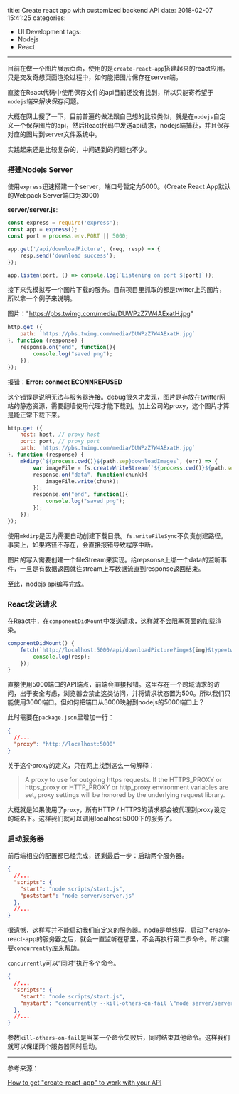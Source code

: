 title: Create react app with customized backend API
date: 2018-02-07 15:41:25
categories:
- UI Development
tags:
- Nodejs
- React
---

目前在做一个图片展示页面，使用的是`create-react-app`搭建起来的react应用。只是突发奇想页面渲染过程中，如何能把图片保存在server端。

直接在React代码中使用保存文件的api目前还没有找到，所以只能寄希望于`nodejs`端来解决保存问题。

大概在网上搜了一下，目前普遍的做法跟自己想的比较类似，就是在`nodejs`自定义一个保存图片的api，然后React代码中发送api请求，nodejs端捕获，并且保存对应的图片到server文件系统中。

实践起来还是比较复杂的，中间遇到的问题也不少。

### 搭建Nodejs Server

<!--more-->

使用`express`迅速搭建一个server，端口号暂定为5000。（Create React App默认的Webpack Server端口为3000）

__server/server.js__:

```javascript
const express = require('express');
const app = express();
const port = process.env.PORT || 5000;

app.get('/api/downloadPicture', (req, resp) => {
    resp.send('download success');
});

app.listen(port, () => console.log(`Listening on port ${port}`));
```

接下来先模拟写一个图片下载的服务。目前项目里抓取的都是twitter上的图片，所以拿一个例子来说明。

图片："https://pbs.twimg.com/media/DUWPzZ7W4AExatH.jpg"

```javascript
http.get ({
    path: `https://pbs.twimg.com/media/DUWPzZ7W4AExatH.jpg`
}, function (response) {
    response.on("end", function(){
        console.log("saved png");
    });
});
```

报错：__Error: connect ECONNREFUSED__

这个错误是说明无法与服务器连接。debug很久才发现，图片是存放在twitter网站的静态资源，需要翻墙使用代理才能下载到。加上公司的proxy，这个图片才算是能正常下载下来。

```javascript
http.get ({
    host: host, // proxy host
    port: port, // proxy port
    path: `https://pbs.twimg.com/media/DUWPzZ7W4AExatH.jpg`
}, function (response) {
    mkdirp(`${process.cwd()}${path.sep}downloadImages`, (err) => {
        var imageFile = fs.createWriteStream(`${process.cwd()}${path.sep}downloadImages${path.sep}${imgName}`);
        response.on("data", function(chunk){
            imageFile.write(chunk);
        });
        response.on("end", function(){
            console.log("saved png");
        });
    });
});
```

使用`mkdirp`是因为需要自动创建下载目录。`fs.writeFileSync`不负责创建路径。事实上，如果路径不存在，会直接报错导致程序中断。

图片的写入需要创建一个fileStream来实现。给repsonse上绑一个data的监听事件，一旦是有数据返回就往stream上写数据流直到response返回结束。

至此，nodejs api编写完成。

### React发送请求

在React中，在`componentDidMount`中发送请求，这样就不会阻塞页面的加载渲染。

```javascript
componentDidMount() {
    fetch(`http://localhost:5000/api/downloadPicture?img=${img}&type=twitter`).then((resp) => {
        console.log(resp);
    });
}
```

直接使用5000端口的API端点，前端会直接报错。这里存在一个跨域请求的访问，出于安全考虑，浏览器会禁止这类访问，并将请求状态置为500。所以我们只能使用3000端口。但如何把端口从3000映射到nodejs的5000端口上？

此时需要在`package.json`里增加一行：

```json
{
  //...
  "proxy": "http://localhost:5000"
}
```

关于这个proxy的定义，只在网上找到这么一句解释：

> A proxy to use for outgoing https requests. If the HTTPS_PROXY or https_proxy or HTTP_PROXY or http_proxy environment variables are set, proxy settings will be honored by the underlying request library.

大概就是如果使用了`proxy`，所有HTTP / HTTPS的请求都会被代理到proxy设定的域名下。这样我们就可以调用localhost:5000下的服务了。

### 启动服务器

前后端相应的配置都已经完成，还剩最后一步：启动两个服务器。

```json
{
  //...
  "scripts": {
    "start": "node scripts/start.js",
    "poststart": "node server/server.js"
  },
  //...
}
```

很遗憾，这样写并不能启动我们自定义的服务器。node是单线程，启动了create-react-app的服务器之后，就会一直监听在那里，不会再执行第二步命令。所以需要`concurrently`库来帮助。

`concurrently`可以“同时”执行多个命令。

```json
{
  //...
  "scripts": {
    "start": "node scripts/start.js",
    "mystart": "concurrently --kill-others-on-fail \"node server/server.js\" \"npm run start\""
  },
  //...
}
```

参数`kill-others-on-fail`是当某一个命令失败后，同时结束其他命令。这样我们就可以保证两个服务器同时启动。

---

参考来源：

[How to get "create-react-app" to work with your API](https://www.fullstackreact.com/articles/using-create-react-app-with-a-server/)